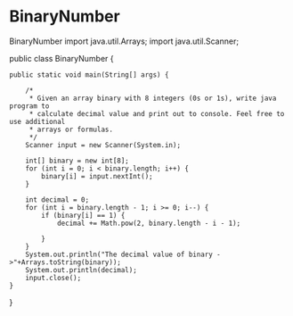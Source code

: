 # BinaryNumber
BinaryNumber
import java.util.Arrays;
import java.util.Scanner;

public class BinaryNumber {

	public static void main(String[] args) {

		/*
		 * Given an array binary with 8 integers (0s or 1s), write java program to
		 * calculate decimal value and print out to console. Feel free to use additional
		 * arrays or formulas.
		 */
		Scanner input = new Scanner(System.in);

		int[] binary = new int[8];
		for (int i = 0; i < binary.length; i++) {
			binary[i] = input.nextInt();
		}

		int decimal = 0;
		for (int i = binary.length - 1; i >= 0; i--) {
			if (binary[i] == 1) {
				decimal += Math.pow(2, binary.length - i - 1);

			}
		}
		System.out.println("The decimal value of binary ->"+Arrays.toString(binary));
		System.out.println(decimal);
		input.close();
	}
}
